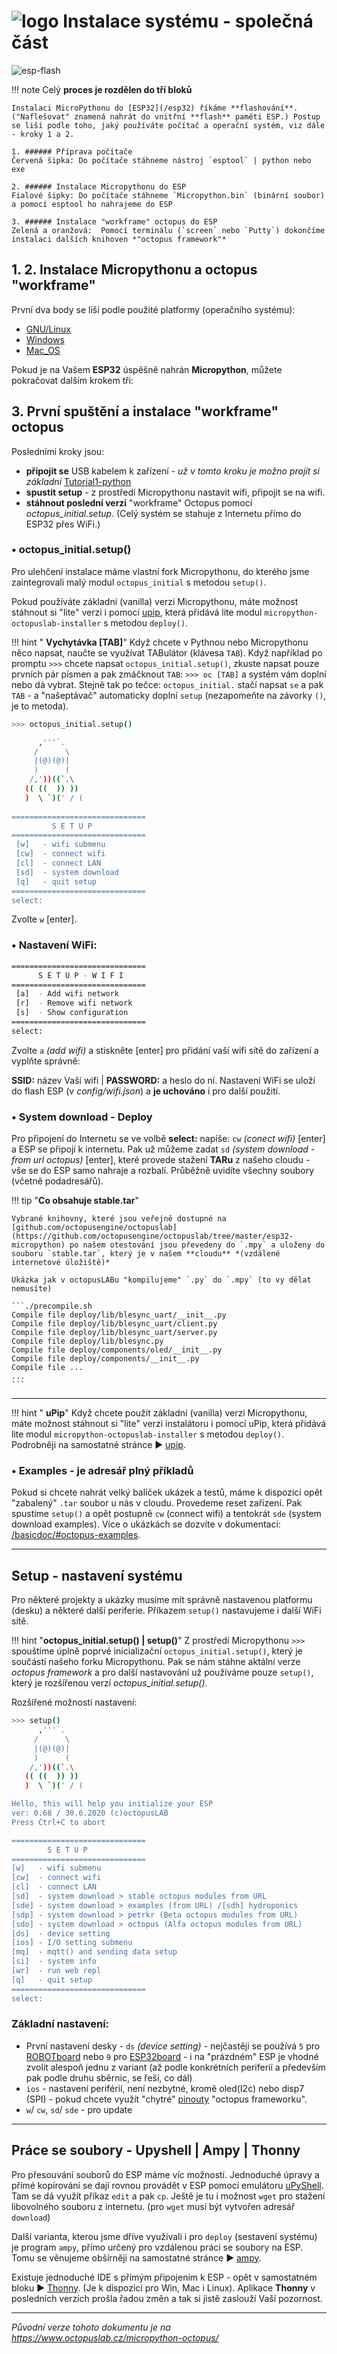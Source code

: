 # ![logo](img/logo_small.png) Instalace systému - společná část

![esp-flash](https://www.octopuslab.cz/wp-content/uploads/2019/08/esp-flash-1.jpg)

!!! note
    Celý **proces je rozdělen do tří bloků**

    Instalaci MicroPythonu do [ESP32](/esp32) říkáme **flashování**. ("Naflešovat" znamená nahrát do vnitřní **flash** paměti ESP.) Postup se liší podle toho, jaký používáte počítač a operační systém, viz dále - kroky 1 a 2.

    1. ###### Příprava počítače
    Červená šipka: Do počítače stáhneme nástroj `esptool` | python nebo exe
    
    2. ###### Instalace Micropythonu do ESP
    Fialové šipky: Do počítače stáhneme `Micropython.bin` (binární soubor) a pomocí esptool ho nahrajeme do ESP

    3. ###### Instalace "workframe" octopus do ESP
    Zelená a oranžová:  Pomocí terminálu (`screen` nebo `Putty`) dokončíme instalaci dalších knihoven *"octopus framework"*

## 1. 2. Instalace Micropythonu a octopus "workframe"

První dva body se liší podle použité platformy (operačního systému):

- [GNU/Linux](/install_linux)
- [Windows](/install_win)
- [Mac_OS](/install_mac)


Pokud je na Vašem **ESP32** úspěšně nahrán **Micropython**, můžete pokračovat dalším krokem tři:

## 3. První spuštění a instalace "workframe" octopus

Posledními kroky jsou:

- **připojit se** USB kabelem k zařízení - *už v tomto kroku je možno projít si základní* [Tutorial1-python](/tutorial1-python)
- **spustit setup** - z prostředí Micropythonu nastavit wifi, připojit se na wifi. 
- **stáhnout poslední verzi** "workframe" Octopus pomocí *octopus_initial.setup*. (Celý systém se stahuje z Internetu přímo do ESP32 přes WiFi.)

### • octopus_initial.setup()

Pro ulehčení instalace máme vlastní fork Micropythonu, do kterého jsme zaintegrovali malý modul `octopus_initial` s metodou `setup()`.

Pokud používáte základní (vanilla) verzi Micropythonu, máte možnost stáhnout si "lite" verzi i pomocí [upip](../pip), která přidává lite modul `micropython-octopuslab-installer` s metodou `deploy()`.


!!! hint " **Vychytávka [TAB]**"
    Když chcete v Pythnou nebo Micropythonu něco napsat, naučte se využívat TABulátor (klávesa `TAB`). Když například po promptu `>>>` chcete napsat `octopus_initial.setup()`, zkuste napsat pouze prvních pár písmen a pak zmáčknout `TAB`:
    `>>> oc [TAB]` a systém vám doplní nebo dá vybrat. Stejně tak po tečce: `octopus_initial.` stačí napsat `se` a pak `TAB` - a "našeptávač" automaticky doplní `setup` (nezapomeňte na závorky `()`, je to metoda).


```bash
>>> octopus_initial.setup()

      ,'''`.
     /      \
     |(@)(@)|
     )      (
    /,'))((`.\
   (( ((  )) ))
   )  \ `)(' / (
       
==============================
         S E T U P
==============================
 [w]   - wifi submenu
 [cw]  - connect wifi
 [cl]  - connect LAN
 [sd]  - system download
 [q]   - quit setup
==============================
select:
```
Zvolte `w` [enter].

### • Nastavení WiFi: 
```bash
==============================
      S E T U P - W I F I
==============================
 [a]  - Add wifi network
 [r]  - Remove wifi network
 [s]  - Show configuration  
==============================
select:
```
Zvolte `a` *(add wifi)* a stiskněte [enter] pro přidání vaší wifi sítě do zařízení a vyplňte správně:

**SSID:** název Vaší wifi | **PASSWORD:** a heslo do ní. Nastavení WiFi se uloží do flash ESP (v *config/wifi.json*) a **je uchováno** i pro další použití.


### • System download -  Deploy

Pro připojení do Internetu se ve volbě **select:** napíše:
`cw` *(conect wifi)* [enter] a ESP se připojí k internetu. Pak už můžeme zadat `sd` *(system download - from url octopus)* [enter], které provede stažení **TARu** z našeho cloudu - vše se do ESP samo nahraje a rozbalí. Průběžně uvidíte všechny soubory (včetně podadresářů).

!!! tip "**Co obsahuje stable.tar**"

    Vybrané knihovny, které jsou veřejně dostupné na [github.com/octopusengine/octopuslab](https://github.com/octopusengine/octopuslab/tree/master/esp32-micropython) po našem otestování jsou převedeny do `.mpy` a uloženy do souboru `stable.tar`, který je v našem **cloudu** *(vzdálené internetové úložiště)*

    Ukázka jak v octopusLABu "kompilujeme" `.py` do `.mpy` (to vy dělat nemusíte)
    
    ```./precompile.sh 
    Compile file deploy/lib/blesync_uart/__init__.py
    Compile file deploy/lib/blesync_uart/client.py
    Compile file deploy/lib/blesync_uart/server.py
    Compile file deploy/lib/blesync.py
    Compile file deploy/components/oled/__init__.py
    Compile file deploy/components/__init__.py
    Compile file ...
    ...
    ```

---

!!! hint " **uPip**"
    Když chcete použít základní (vanilla) verzi Micropythonu, máte možnost stáhnout si "lite" verzi instalátoru i pomocí uPip, která přidává lite modul `micropython-octopuslab-installer` s metodou `deploy()`. 
    Podrobněji na samostatné stránce ► [upip](../pip).



### • Examples - je adresář plný příkladů

Pokud si chcete nahrát velký balíček ukázek a testů, máme k dispozici opět "zabalený" `.tar` soubor u nás v cloudu.
Provedeme reset zařízení. Pak spustíme `setup()` a opět postupně `cw` (connect wifi) a tentokrát `sde` (system download examples).
Více o ukázkách se dozvíte v dokumentaci: [/basicdoc/#octopus-examples](/basicdoc/#octopus-examples).

---
## Setup - nastavení systému

Pro některé projekty a ukázky musíme mít správně nastavenou platformu (desku) a některé další periferie. Příkazem `setup()` nastavujeme i další WiFi sítě. 


!!! hint "**octopus_initial.setup() | setup()**"
    Z prostředí Micropythonu `>>>` spouštíme úplně poprvé inicializační `octopus_initial.setup()`, který je součástí našeho forku Micropythonu. Pak se nám stáhne aktální verze *octopus framework* a pro další nastavování už používáme pouze `setup()`, který je rozšířenou verzí *octopus_initial.setup()*.

Rozšířené možnosti nastavení:

```bash
>>> setup()
      ,'''`.
     /      \
     |(@)(@)|
     )      (
    /,'))((`.\
   (( ((  )) ))
   )  \ `)(' / (

Hello, this will help you initialize your ESP
ver: 0.68 / 30.6.2020 (c)octopusLAB
Press Ctrl+C to abort

==============================
        S E T U P
==============================
[w]   - wifi submenu
[cw]  - connect wifi
[cl]  - connect LAN
[sd]  - system download > stable octopus modules from URL
[sde] - system download > examples (from URL) /[sdh] hydroponics
[sdp] - system download > petrkr (Beta octopus modules from URL)
[sdo] - system download > octopus (Alfa octopus modules from URL)
[ds]  - device setting
[ios] - I/O setting submenu
[mq]  - mqtt() and sending data setup
[si]  - system info
[wr]  - run web repl
[q]   - quit setup
==============================
select:
```

### Základní nastavení: 

- První nastavení desky - `ds` *(device setting)* - nejčastěji se používá `5` pro [ROBOTboard](https://www.octopuslab.cz/vyvojove-desky/robot-board/) nebo `9` pro [ESP32board](https://www.octopuslab.cz/esp32-board/) - i na "prázdném" ESP je vhodné zvolit alespoň jednu z variant (až podle konkrétních periferíí a především pak podle druhu sběrnic, se řeší, co dál)
- `ios` - nastavení periférií, není nezbytné, kromě oled(I2c) nebo disp7 (SPI) - pokud chcete využít "chytré" [pinouty](/basicdoc/#pinout) "octopus frameworku".
- `w`/ `cw`, `sd`/ `sde` - pro update

---

## Práce se soubory - Upyshell | Ampy | Thonny

Pro přesouvání souborů do ESP máme víc možností. Jednoduché úpravy a přímé kopírování se dají rovnou provádět v ESP pomocí emulátoru [uPyShell](/upyshell). Tam se dá využít příkaz `edit` a pak `cp`. Ještě je tu i možnost `wget` pro stažení libovolného souboru z internetu.
(pro `wget` musí být vytvořen adresář `download`)


Další  varianta, kterou jsme dříve využívali i pro `deploy` (sestavení systému) je program `ampy`, přímo určený pro vzdálenou práci se soubory na ESP. Tomu se věnujeme obšírněji na samostatné stránce ► [ampy](/ampy).


Existuje jednoduché IDE s přímým připojením k ESP - opět v samostatném bloku ► [Thonny](/thonny).
(Je k dispozici pro Win, Mac i Linux). 
Aplikace **Thonny** v posledních verzích prošla řadou změn a tak si jistě zaslouží Vaší pozornost.

---

*Původní verze tohoto dokumentu je na https://www.octopuslab.cz/micropython-octopus/*


 
